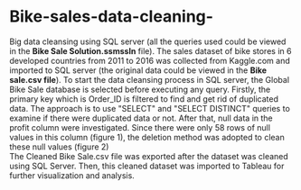# Bike-sales-data-cleaning-
Big data cleansing using SQL server (all the queries used could be viewed in the **Bike Sale Solution.ssmssln** file).
The sales dataset of bike stores in 6 developed countries from 2011 to 2016 was collected from Kaggle.com and imported to SQL server (the original data could be viewed in the **Bike sale.csv file**).
To start the data cleansing process in SQL server, the Global Bike Sale database is selected before executing any query. 
Firstly, the primary key which is Order_ID is filtered to find and get rid of duplicated data. The approach is to use "SELECT" and "SELECT DISTINCT" queries to examine if there were duplicated data or not.
After that, null data in the profit column were investigated. Since there were only 58 rows of null values in this column (figure 1), the deletion method was adopted to clean these null values (figure 2)  
The Cleaned Bike Sale.csv file was exported after the dataset was cleaned using SQL Server. Then, this cleaned dataset was imported to Tableau for further visualization and analysis. 
